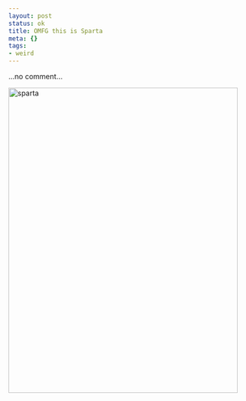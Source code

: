 ```yaml
--- 
layout: post
status: ok
title: OMFG this is Sparta
meta: {}
tags: 
- weird
---
```

...no comment...  
  
<a href="http://fast.mgpf.it//2009/03/sparta.jpg"><img src="http://fast.mgpf.it//2009/03/sparta.jpg" alt="sparta" title="sparta" width="453" height="604" class="aligncenter size-full wp-image-1378" /></a> 
